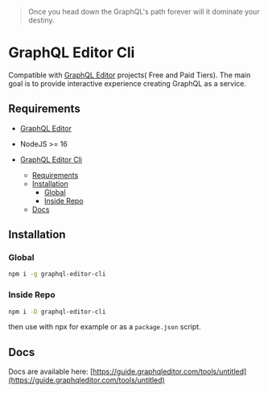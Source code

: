 > Once you head down the GraphQL's path
> forever will it dominate your destiny.

# GraphQL Editor Cli

Compatible with [GraphQL Editor](https://graphqleditor.com) projects( Free and Paid Tiers). The main goal is to provide interactive experience creating GraphQL as a service.

## Requirements

- [GraphQL Editor](https://graphqleditor.com)
- NodeJS >= 16

- [GraphQL Editor Cli](#graphql-editor-cli)
  - [Requirements](#requirements)
  - [Installation](#installation)
    - [Global](#global)
    - [Inside Repo](#inside-repo)
  - [Docs](#docs)

## Installation

### Global

```sh
npm i -g graphql-editor-cli
```

### Inside Repo

```sh
npm i -D graphql-editor-cli
```

then use with npx for example or as a `package.json` script.

## Docs

Docs are available here:
[https://guide.graphqleditor.com/tools/untitled](https://guide.graphqleditor.com/tools/untitled)
